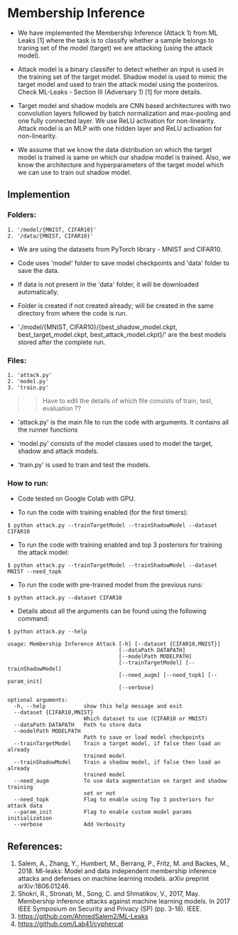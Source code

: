 # Membership Inference

* We have implemented the Membership Inference (Attack 1) from ML Leaks [1] where the task is to classify whether a sample belongs to traning set of the model (target) we are attacking (using the attack model). 

* Attack model is a binary classifer to detect whether an input is used in the training set of the target model. Shadow model is used to mimic the target model and used to train the attack model using the posteriros. Check ML-Leaks - Section III (Adversary 1) [1] for more details.

* Target model and shadow models are CNN based architectures with two convolution layers followed by batch normalization and max-pooling and one fully connected layer. We use ReLU activation for non-linearity. Attack model is an MLP with one hidden layer and ReLU activation for non-linearity.

* We assume that we know the data distribution on which the target model is trained is same on which our shadow model is trained. Also, we know the architecture and hyperparameters of the target model which we can use to train out shadow model.


## Implemention

### Folders:  

    1. '/model/{MNIST, CIFAR10}' 
    2. '/data/{MNIST, CIFAR10}' 

* We are using the datasets from PyTorch library - MNIST and CIFAR10. 

* Code uses 'model' folder to save model checkpoints and 'data' folder to save the data.

* If data is not present in the 'data' folder, it will be downloaded automatically.

* Folder is created if not created already; will be created in the same directory from where the code is run.

* './model/{MNIST, CIFAR10}/{best_shadow_model.ckpt, best_target_model.ckpt, best_attack_model.ckpt}/' are the best models stored after the complete run.

### Files: 

    1. 'attack.py'
    2. 'model.py' 
    3. 'train.py'

>> Have to edit the details of which file consists of train, test, evaluation ??

* 'attack.py' is the main file to run the code with arguments. It contains all the runner functions 

* 'model.py' consists of the model classes used to model the target, shadow and attack models.

* 'train.py' is used to train and test the models.

### How to run:

* Code tested on Google Colab with GPU.

* To run the code with training enabled (for the first timers):
```
$ python attack.py --trainTargetModel --trainShadowModel --dataset CIFAR10
```

* To run the code with training enabled and top 3 posteriors for training the attack model:
```
$ python attack.py --trainTargetModel --trainShadowModel --dataset MNIST --need_topk
```

* To run the code with pre-trained model from the previous runs:
```
$ python attack.py --dataset CIFAR10
```

* Details about all the arguments can be found using the following command:
```
$ python attack.py --help 
```
    usage: Membership Inference Attack [-h] [--dataset {CIFAR10,MNIST}]
                                       [--dataPath DATAPATH]
                                       [--modelPath MODELPATH]
                                       [--trainTargetModel] [--trainShadowModel]
                                       [--need_augm] [--need_topk] [--param_init]
                                       [--verbose]

    optional arguments:
      -h, --help            show this help message and exit
      --dataset {CIFAR10,MNIST}
                            Which dataset to use (CIFAR10 or MNIST)
      --dataPath DATAPATH   Path to store data
      --modelPath MODELPATH
                            Path to save or load model checkpoints
      --trainTargetModel    Train a target model, if false then load an already
                            trained model
      --trainShadowModel    Train a shadow model, if false then load an already
                            trained model
      --need_augm           To use data augmentation on target and shadow training
                            set or not
      --need_topk           Flag to enable using Top 3 posteriors for attack data
      --param_init          Flag to enable custom model params initialization
      --verbose             Add Verbosity

## References:

1. Salem, A., Zhang, Y., Humbert, M., Berrang, P., Fritz, M. and Backes, M., 2018. Ml-leaks: Model and data independent membership inference attacks and defenses on machine learning models. arXiv preprint arXiv:1806.01246.
2. Shokri, R., Stronati, M., Song, C. and Shmatikov, V., 2017, May. Membership inference attacks against machine learning models. In 2017 IEEE Symposium on Security and Privacy (SP) (pp. 3-18). IEEE.
3. https://github.com/AhmedSalem2/ML-Leaks
4. https://github.com/Lab41/cyphercat

